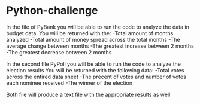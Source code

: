 # Python-challenge

In the file of PyBank you will be able to run the code to analyze the data in budget data. 
You will be returned with the:
      -Total amount of months analyzed
      -Total amount of money spread across the total months 
      -The average change between months 
      -The greatest increase between 2 months 
      -The greatest decrease between 2 months
      
In the second file PyPoll you will be able to run the code to analyze the election results
You will be returned with the following data:
       -Total votes across the entired data sheet 
       -The precent of votes and number of votes each nominee received
       -The winner of the election 
       
Both file will produce a text file with the appropriate results as well 

      
